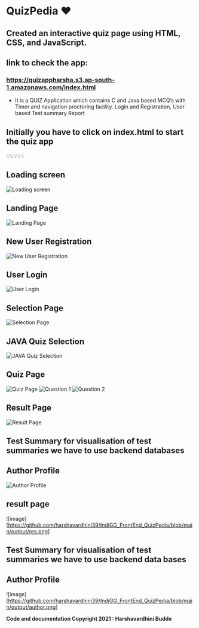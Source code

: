 # QuizPedia ❤️ 

## Created an interactive quiz page using HTML, CSS, and JavaScript.

## link to check the app:
### https://quizappharsha.s3.ap-south-1.amazonaws.com/index.html

- It is a QUIZ Application which contains C and Java based MCQ’s with Timer and navigation proctoring facility. Login and Registration, User based Test summary Report


## Initially you have to click on index.html to start the quiz app 

💡💡💡💡💡 

## Loading screen
![Loading screen](https://github.com/harshavardhini39/IndiGG_FrontEnd_QuizPedia/blob/main/output/load.png)

## Landing Page
![Landing Page](https://github.com/harshavardhini39/IndiGG_FrontEnd_QuizPedia/blob/main/output/front.png)

## New User Registration
![New User Registration](https://github.com/harshavardhini39/IndiGG_FrontEnd_QuizPedia/blob/main/output/reg.png)

## User Login
![User Login](https://github.com/harshavardhini39/IndiGG_FrontEnd_QuizPedia/blob/main/output/login2.png)

## Selection Page
![Selection Page](https://github.com/harshavardhini39/IndiGG_FrontEnd_QuizPedia/blob/main/output/select.png)

## JAVA Quiz Selection
![JAVA Quiz Selection](https://github.com/harshavardhini39/IndiGG_FrontEnd_QuizPedia/blob/main/output/choose.png)

## Quiz Page
![Quiz Page](https://github.com/harshavardhini39/IndiGG_FrontEnd_QuizPedia/blob/main/output/start.png)
![Question 1](https://github.com/harshavardhini39/IndiGG_FrontEnd_QuizPedia/blob/main/output/q1.png)
![Question 2](https://github.com/harshavardhini39/IndiGG_FrontEnd_QuizPedia/blob/main/output/q2.png)

## Result Page
![Result Page](https://github.com/harshavardhini39/IndiGG_FrontEnd_QuizPedia/blob/main/output/res.png)

## Test Summary for visualisation of test summaries we have to use backend databases

## Author Profile
![Author Profile](https://github.com/harshavardhini39/IndiGG_FrontEnd_QuizPedia/blob/main/output/author.png)

## result page
![image][https://github.com/harshavardhini39/IndiGG_FrontEnd_QuizPedia/blob/main/output/res.png]
## Test Summary for visualisation of test summaries we have to use backend data bases

## Author Profile
![image][https://github.com/harshavardhini39/IndiGG_FrontEnd_QuizPedia/blob/main/output/author.png]



**Code and documentation Copyright 2021 : Harshavardhini Budde**

